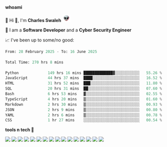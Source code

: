 **whoami**

🤪 Hi 👋, I'm **Charles Swaleh** <img src="alien.gif" height="25px">

🤖 I am a **Software Developer** and a **Cyber Security Engineer**

📈 I've been up to some/no good:

<!--START_SECTION:waka-->

```python
From: 28 February 2025 - To: 16 June 2025

Total Time: 270 hrs 8 mins

Python             149 hrs 16 mins █████████████▓░░░░░░░░░░░   55.26 %
JavaScript         44 hrs 37 mins  ████░░░░░░░░░░░░░░░░░░░░░   16.52 %
HTML               31 hrs 52 mins  ███░░░░░░░░░░░░░░░░░░░░░░   11.80 %
SQL                20 hrs 31 mins  ██░░░░░░░░░░░░░░░░░░░░░░░   07.60 %
Bash               6 hrs 53 mins   ▓░░░░░░░░░░░░░░░░░░░░░░░░   02.55 %
TypeScript         4 hrs 20 mins   ▒░░░░░░░░░░░░░░░░░░░░░░░░   01.60 %
Markdown           2 hrs 30 mins   ▒░░░░░░░░░░░░░░░░░░░░░░░░   00.93 %
JSON               2 hrs 9 mins    ▒░░░░░░░░░░░░░░░░░░░░░░░░   00.80 %
YAML               2 hrs 6 mins    ▒░░░░░░░░░░░░░░░░░░░░░░░░   00.78 %
CSS                1 hr 27 mins    ░░░░░░░░░░░░░░░░░░░░░░░░░   00.54 %
```

<!--END_SECTION:waka-->


**tools n tech 🔭**

![](https://img.shields.io/badge/OS-Linux-informational?style=flat&logo=linux&logoColor=white&color=800020)
![](https://img.shields.io/badge/Code-JavaScript-informational?style=flat&logo=javascript&logoColor=white&color=800020)
![](https://img.shields.io/badge/Code-Python-informational?style=flat&logo=python&logoColor=white&color=800020)
![](https://img.shields.io/badge/Code-C-informational?style=flat&logo=c&logoColor=white&color=800020)
![](https://img.shields.io/badge/Code-Ruby-informational?style=flat&logo=ruby&logoColor=white&color=800020)
![](https://img.shields.io/badge/Code-Go-informational?style=flat&logo=go&logoColor=white&color=800020)
![](https://img.shields.io/badge/Framework-React-informational?style=flat&logo=react&logoColor=white&color=800020)
![](https://img.shields.io/badge/Framework-Django-informational?style=flat&logo=django&logoColor=white&color=800020)
![](https://img.shields.io/badge/Framework-Flask-informational?style=flat&logo=flask&logoColor=white&color=800020)
![](https://img.shields.io/badge/Framework-Rails-informational?style=flat&logo=Ruby&logoColor=white&color=800020)
![](https://img.shields.io/badge/Shell-Bash-informational?style=flat&logo=gnu-bash&logoColor=white&color=800020)
![](https://img.shields.io/badge/DB-PostgreSQL-informational?style=flat&logo=postgresql&logoColor=white&color=800020)
![](https://img.shields.io/badge/DB-MySQL-informational?style=flat&logo=mysql&logoColor=white&color=800020)
![](https://img.shields.io/badge/CI/CD-Docker-informational?style=flat&logo=docker&logoColor=white&color=800020)
![](https://img.shields.io/badge/CI/CD-Kubernetes-informational?style=flat&logo=kubernetes&logoColor=white&color=800020)
![](https://img.shields.io/badge/CI/CD-Jenkins-informational?style=flat&logo=jenkins&logoColor=white&color=800020)

<!-- **stats 🔭**

[![Charles's GitHub stats](https://github-readme-stats.vercel.app/api?username=mashm3ll0w&count_private=true&show_icons=true&theme=maroongold&include_all_commits=true)](https://github.com/anuraghazra/github-readme-stats)             [![Top Langs](https://github-readme-stats.vercel.app/api/top-langs/?username=mashm3ll0w&layout=compact&theme=maroongold&langs_count=6)](https://github.com/anuraghazra/github-readme-stats) -->
